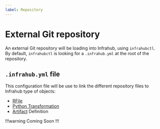 ```yaml
---
label: Repository
---
```

# External Git repository

An external Git repository will be loading into Infrahub, using `infrahubctl`. By default, `infrahubctl` is looking for a `.infrahub.yml` at the root of the repository.

## `.infrahub.yml` file

This configuration file will be use to link the different repository files to Infrahub type of objects:
- [RFile](/topics/transformation)
- [Python Transformation](/topics/transformation)
- [Artifact](/topics/artifact) Definition

!!!warning
Coming Soon
!!!
